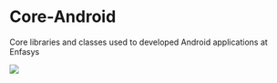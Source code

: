 # Core-Android
Core libraries and classes used to developed Android applications at Enfasys

[![](https://jitpack.io/v/enfasys-tech/core-android.svg)](https://jitpack.io/#enfasys-tech/core-android)
